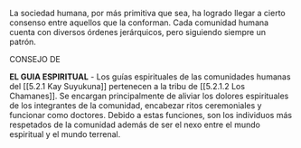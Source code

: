 
La sociedad humana, por más primitiva que sea, ha logrado llegar a cierto consenso entre aquellos que la conforman. Cada comunidad humana cuenta con diversos órdenes jerárquicos, pero siguiendo siempre un patrón.

CONSEJO DE 

**EL GUIA ESPIRITUAL** - Los guías espirituales de las comunidades humanas del [[5.2.1 Kay Suyukuna]] pertenecen a la tribu de [[5.2.1.2 Los Chamanes]]. Se encargan principalmente de aliviar los dolores espirituales de los integrantes de la comunidad, encabezar ritos ceremoniales y funcionar como doctores. Debido a estas funciones, son los individuos más respetados de la comunidad además de ser el nexo entre el mundo espiritual y el mundo terrenal.